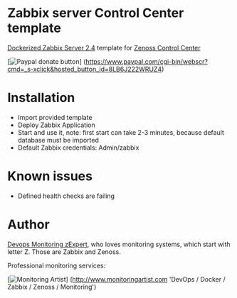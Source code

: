 Zabbix server Control Center template
=====================================

[Dockerized Zabbix Server 2.4](https://github.com/zabbix/zabbix-community-docker/) 
template for [Zenoss Control Center](http://controlcenter.io/)

[![Paypal donate button](http://jangaraj.com/img/github-donate-button02.png)]
(https://www.paypal.com/cgi-bin/webscr?cmd=_s-xclick&hosted_button_id=8LB6J222WRUZ4)

Installation
============

- Import provided template
- Deploy Zabbix Application
- Start and use it, note: first start can take 2-3 minutes, because default 
database must be imported
- Default Zabbix credentials: Admin/zabbix

Known issues
============

- Defined health checks are failing

Author
======

[Devops Monitoring zExpert](http://www.jangaraj.com 'DevOps / Docker / Zabbix / Zenoss / Monitoring'), who loves monitoring 
systems, which start with letter Z. Those are Zabbix and Zenoss.

Professional monitoring services:

[![Monitoring Artist](http://monitoringartist.com/img/github-monitoring-artist-logo.jpg)]
(http://www.monitoringartist.com 'DevOps / Docker / Zabbix / Zenoss / Monitoring')
